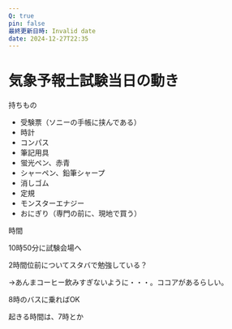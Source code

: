```yaml
---
Q: true
pin: false
最終更新日時: Invalid date
date: 2024-12-27T22:35
---
```

# 気象予報士試験当日の動き

持ちもの

- 受験票（ソニーの手帳に挟んである）  
- 時計  
- コンパス  
- 筆記用具  
- 蛍光ペン、赤青  
- シャーペン、鉛筆シャープ  
- 消しゴム  
- 定規  
- モンスターエナジー  
- おにぎり（専門の前に、現地で買う）  

時間

10時50分に試験会場へ

2時間位前についてスタバで勉強している？

→あんまコーヒー飲みすぎないように・・・。ココアがあるらしい。

8時のバスに乗ればOK

起きる時間は、7時とか